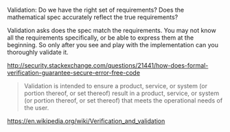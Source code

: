 
Validation: Do we have the right set of requirements? Does the mathematical spec accurately reflect the true requirements?

Validation asks does the spec match the requirements. You may not know all the requirements specifically, or be able to express them at the beginning. So only after you see and play with the implementation can you thoroughly validate it.

http://security.stackexchange.com/questions/21441/how-does-formal-verification-guarantee-secure-error-free-code

> Validation is intended to ensure a product, service, or system (or portion thereof, or set thereof) result in a product, service, or system (or portion thereof, or set thereof) that meets the operational needs of the user.

https://en.wikipedia.org/wiki/Verification_and_validation
